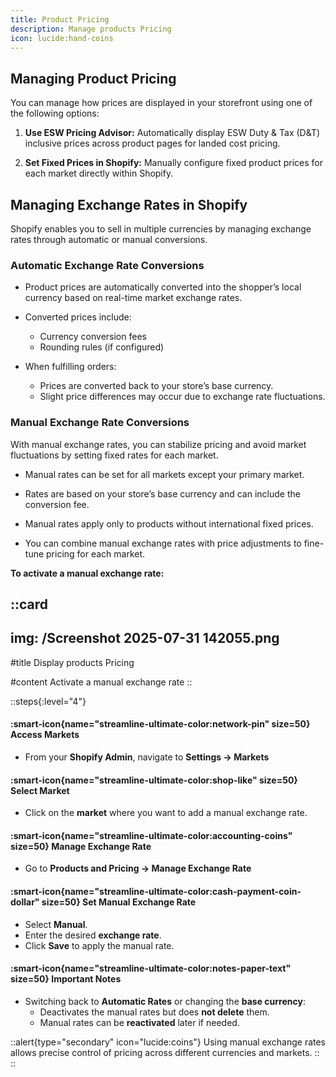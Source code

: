 ```yaml
---
title: Product Pricing
description: Manage products Pricing
icon: lucide:hand-coins
---
```


## Managing Product Pricing

You can manage how prices are displayed in your storefront using one of the following options:

1. **Use ESW Pricing Advisor:** Automatically display ESW Duty & Tax (D&T) inclusive prices across product pages for landed cost pricing.

2. **Set Fixed Prices in Shopify:** Manually configure fixed product prices for each market directly within Shopify.

## Managing Exchange Rates in Shopify

Shopify enables you to sell in multiple currencies by managing exchange rates through automatic or manual conversions.

### Automatic Exchange Rate Conversions

- Product prices are automatically converted into the shopper’s local currency based on real-time market exchange rates.

- Converted prices include:
  - Currency conversion fees
  - Rounding rules (if configured)

- When fulfilling orders:
  - Prices are converted back to your store’s base currency.
  - Slight price differences may occur due to exchange rate fluctuations.

### Manual Exchange Rate Conversions

With manual exchange rates, you can stabilize pricing and avoid market fluctuations by setting fixed rates for each market.

- Manual rates can be set for all markets except your primary market.

- Rates are based on your store’s base currency and can include the conversion fee.

- Manual rates apply only to products without international fixed prices.

- You can combine manual exchange rates with price adjustments to fine-tune pricing for each market.

**To activate a manual exchange rate:**

::card
---
img: /Screenshot 2025-07-31 142055.png
---
#title
Display products Pricing

#content
Activate a manual exchange rate
::

::steps{:level="4"}

#### :smart-icon{name="streamline-ultimate-color:network-pin" size=50} Access Markets  

- From your **Shopify Admin**, navigate to **Settings → Markets**


#### :smart-icon{name="streamline-ultimate-color:shop-like" size=50} Select Market  

- Click on the **market** where you want to add a manual exchange rate.


#### :smart-icon{name="streamline-ultimate-color:accounting-coins" size=50} Manage Exchange Rate  

- Go to **Products and Pricing → Manage Exchange Rate**


#### :smart-icon{name="streamline-ultimate-color:cash-payment-coin-dollar" size=50} Set Manual Exchange Rate  

- Select **Manual**.
- Enter the desired **exchange rate**.
- Click **Save** to apply the manual rate.

#### :smart-icon{name="streamline-ultimate-color:notes-paper-text" size=50} Important Notes  

- Switching back to **Automatic Rates** or changing the **base currency**:
  - Deactivates the manual rates but does **not delete** them.
  - Manual rates can be **reactivated** later if needed.

::alert{type="secondary" icon="lucide:coins"}
Using manual exchange rates allows precise control of pricing across different currencies and markets.
::
::

